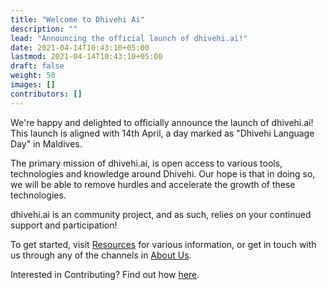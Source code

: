 ```yaml
---
title: "Welcome to Dhivehi Ai"
description: ""
lead: "Announcing the official launch of dhivehi.ai!"
date: 2021-04-14T10:43:10+05:00
lastmod: 2021-04-14T10:43:10+05:00
draft: false
weight: 50
images: []
contributors: []
---
```


We're happy and delighted to officially announce the launch of dhivehi.ai!
This launch is aligned with 14th April, a day marked as "Dhivehi Language Day"
in Maldives.

The primary mission of dhivehi.ai, is open access to various tools, technologies and knowledge
around Dhivehi. Our hope is that in doing so, we will be able to remove hurdles
and accelerate the growth of these technologies.

dhivehi.ai is an community project, and as such, relies on your continued support
and participation!

To get started, visit [Resources](/docs/) for various information, or get in touch
with us through any of the channels in [About Us](/about/).

Interested in Contributing? Find out how [here](/contributing/).
